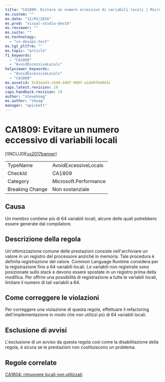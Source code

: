 ```yaml
---
title: "CA1809: Evitare un numero eccessivo di variabili locali | Microsoft Docs"
ms.custom: ""
ms.date: "12/05/2016"
ms.prod: "visual-studio-dev14"
ms.reviewer: ""
ms.suite: ""
ms.technology: 
  - "vs-devops-test"
ms.tgt_pltfrm: ""
ms.topic: "article"
f1_keywords: 
  - "CA1809"
  - "AvoidExcessiveLocals"
helpviewer_keywords: 
  - "AvoidExcessiveLocals"
  - "CA1809"
ms.assetid: 5c81ea43-cb49-448f-980f-a1dd9764043c
caps.latest.revision: 19
caps.handback.revision: 19
author: "stevehoag"
ms.author: "shoag"
manager: "wpickett"
---
```

# CA1809: Evitare un numero eccessivo di variabili locali
[!INCLUDE[vs2017banner](../code-quality/includes/vs2017banner.md)]

|||  
|-|-|  
|TypeName|AvoidExcessiveLocals|  
|CheckId|CA1809|  
|Category|Microsoft.Performance|  
|Breaking Change|Non sostanziale|  
  
## Causa  
 Un membro contiene più di 64 variabili locali, alcune delle quali potrebbero essere generate dal compilatore.  
  
## Descrizione della regola  
 Un'ottimizzazione comune delle prestazioni consiste nell'archiviare un valore in un registro del processore anziché in memoria. Tale procedura è definita *registrazione* del valore.  Common Language Runtime considera per la registrazione fino a 64 variabili locali.  Le variabili non registrate sono posizionate sullo stack e devono essere spostate in un registro prima della modifica.  Per offrire una possibilità di registrazione a tutte le variabili locali, limitare il numero di tali variabili a 64.  
  
## Come correggere le violazioni  
 Per correggere una violazione di questa regola, effettuare il refactoring dell'implementazione in modo che non utilizzi più di 64 variabili locali.  
  
## Esclusione di avvisi  
 L'esclusione di un avviso da questa regola così come la disabilitazione della regola, è sicura se le prestazioni non costituiscono un problema.  
  
## Regole correlate  
 [CA1804: rimuovere locali non utilizzati](../code-quality/ca1804-remove-unused-locals.md)